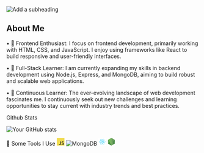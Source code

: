 ![Add a subheading](https://github.com/imranhasan2/imranhasan2/assets/155256695/30336cdb-c118-4a43-9afb-7a73e3db96c9)
## About Me

• 🌟 Frontend Enthusiast: I focus on frontend development, primarily working with HTML, CSS, and JavaScript. I enjoy using frameworks like React to build responsive and user-friendly interfaces.

• 🚀 Full-Stack Learner: I am currently expanding my skills in backend development using Node.js, Express, and MongoDB, aiming to build robust and scalable web applications.

• 🚀 Continuous Learner: The ever-evolving landscape of web development fascinates me. I continuously seek out new challenges and learning opportunities to stay current with industry trends and best practices.

Github Stats

![Your GitHub stats](https://github-readme-stats.vercel.app/api?username=imranhasan2&show_icons=true)


🚀 Some Tools I Use
<code><img height="20" alt="javascript" src="https://raw.githubusercontent.com/github/explore/80688e429a7d4ef2fca1e82350fe8e3517d3494d/topics/javascript/javascript.png"></code>
![MongoDB](https://img.shields.io/badge/MongoDB-%2347A248.svg?style=for-the-badge&logo=MongoDB&logoColor=white)
<code><img height="20" alt="react" src="https://raw.githubusercontent.com/github/explore/80688e429a7d4ef2fca1e82350fe8e3517d3494d/topics/react/react.png"></code>
<code><img height="20" alt="nodejs" src="https://raw.githubusercontent.com/github/explore/80688e429a7d4ef2fca1e82350fe8e3517d3494d/topics/nodejs/nodejs.png"></code>    
